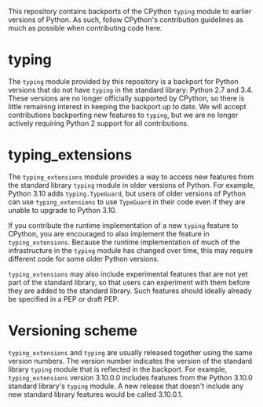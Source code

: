 This repository contains backports of the CPython `typing` module to earlier versions of
Python. As such, follow CPython's contribution guidelines as much as possible when
contributing code here.

# typing

The `typing` module provided by this repository is a backport for Python versions that
do not have `typing` in the standard library: Python 2.7 and 3.4. These versions are no
longer officially supported by CPython, so there is little remaining interest in keeping
the backport up to date. We will accept contributions backporting new features to
`typing`, but we are no longer actively requiring Python 2 support for all
contributions.

# typing_extensions

The `typing_extensions` module provides a way to access new features from the standard
library `typing` module in older versions of Python. For example, Python 3.10 adds
`typing.TypeGuard`, but users of older versions of Python can use `typing_extensions` to
use `TypeGuard` in their code even if they are unable to upgrade to Python 3.10.

If you contribute the runtime implementation of a new `typing` feature to CPython, you
are encouraged to also implement the feature in `typing_extensions`. Because the runtime
implementation of much of the infrastructure in the `typing` module has changed over
time, this may require different code for some older Python versions.

`typing_extensions` may also include experimental features that are not yet part of the
standard library, so that users can experiment with them before they are added to the
standard library. Such features should ideally already be specified in a PEP or draft
PEP.

# Versioning scheme

`typing_extensions` and `typing` are usually released together using the same version
numbers. The version number indicates the version of the standard library `typing`
module that is reflected in the backport. For example, `typing_extensions` version
3.10.0.0 includes features from the Python 3.10.0 standard library's `typing` module. A
new release that doesn't include any new standard library features would be called
3.10.0.1.
